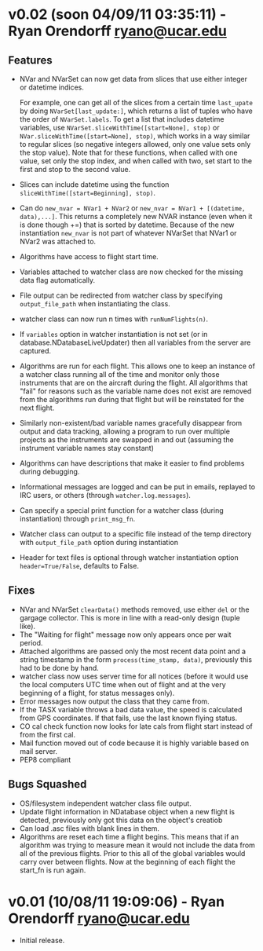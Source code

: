 v0.02 (soon 04/09/11 03:35:11) - Ryan Orendorff <ryano@ucar.edu>
==========================================

Features
--------
- NVar and NVarSet can now get data from slices that use either integer or
  datetime indices.

  For example, one can get all of the slices from a certain time `last_upate`
  by doing `NVarSet[last_update:]`, which returns a list of tuples who have the
  order of `NVarSet.labels`. To get a list that includes datetime variables,
  use `NVarSet.sliceWithTime([start=None], stop)` or
  `NVar.sliceWithTime([start=None], stop)`, which works in a way similar to
  regular slices (so negative integers allowed, only one value sets only the
  stop value). Note that for these functions, when called with one value, set
  only the stop index, and when called with two, set start to the first and
  stop to the second value.

- Slices can include datetime using the function `sliceWithTime([start=Beginning], stop)`.
- Can do `new_nvar = NVar1 + NVar2` or `new_nvar = NVar1 + [(datetime,
  data),...]`. This returns a completely new NVAR instance (even when it is
  done though +=) that is sorted by datetime. Because of the new instantiation
  `new_nvar` is not part of whatever NVarSet that NVar1 or NVar2 was attached
  to.
- Algorithms have access to flight start time.
- Variables attached to watcher class are now checked for the missing data flag
  automatically.
- File output can be redirected from watcher class by specifying
  `output_file_path` when instantiating the class.
- watcher class can now run n times with `runNumFlights(n)`.
- If `variables` option in watcher instantiation is not set (or in
  database.NDatabaseLiveUpdater) then all variables from the server are
  captured.
- Algorithms are run for each flight. This allows one to keep an instance of a
  watcher class running all of the time and monitor only those instruments that
  are on the aircraft during the flight. All algorithms that "fail" for reasons
  such as the variable name does not exist are removed from the algorithms run
  during that flight but will be reinstated for the next flight.
- Similarly non-existent/bad variable names gracefully disappear from output
  and data tracking, allowing a program to run over multiple projects as the
  instruments are swapped in and out (assuming the instrument variable names
  stay constant)
- Algorithms can have descriptions that make it easier to find problems during
  debugging.
- Informational messages are logged and can be put in emails, replayed to IRC
  users, or others (through `watcher.log.messages`).
- Can specify a special print function for a watcher class (during
  instantiation) through `print_msg_fn`.
- Watcher class can output to a specific file instead of the temp directory
  with `output_file_path` option during instantiation
- Header for text files is optional through watcher instantiation option
  `header=True/False`, defaults to False.


Fixes
-----
- NVar and NVarSet `clearData()` methods removed, use either `del` or the
  gargage collector. This is more in line with a read-only design (tuple like).
- The "Waiting for flight" message now only appears once per wait period.
- Attached algorithms are passed only the most recent data point and a string
  timestamp in the form `process(time_stamp, data)`, previously this had to be
  done by hand.
- watcher class now uses server time for all notices (before it would use the
  local computers UTC time when out of flight and at the very beginning of a
  flight, for status messages only).
- Error messages now output the class that they came from.
- If the TASX variable throws a bad data value, the speed is calculated from
  GPS coordinates. If that fails, use the last known flying status.
- CO cal check function now looks for late cals from flight start instead of
  from the first cal.
- Mail function moved out of code because it is highly variable based on mail
  server.
- PEP8 compliant

Bugs Squashed
-------------
- OS/filesystem independent watcher class file output.
- Update flight information in NDatabase object when a new flight is detected,
  previously only got this data on the object's creatiob
- Can load .asc files with blank lines in them.
- Algorithms are reset each time a flight begins. This means that if an
  algorithm was trying to measure mean it would not include the data from all
  of the previous flights. Prior to this all of the global variables would
  carry over between flights. Now at the beginning of each flight the start\_fn
  is run again.


v0.01 (10/08/11 19:09:06) - Ryan Orendorff <ryano@ucar.edu>
===========================================================
- Initial release.
